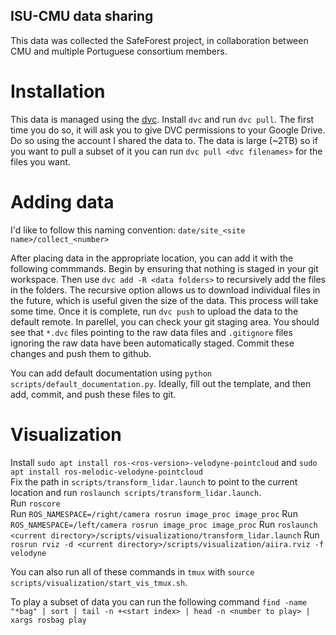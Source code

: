 ## ISU-CMU data sharing
This data was collected the SafeForest project, in collaboration between CMU and multiple Portuguese consortium members.

# Installation
This data is managed using the [dvc](https://dvc.org/). Install `dvc` and run `dvc pull`. The first time you do so, it will ask you to give DVC permissions to your Google Drive. Do so using the account I shared the data to. The data is large (~2TB) so if you want to pull a subset of it you can run `dvc pull <dvc filenames>` for the files you want. 

# Adding data
I'd like to follow this naming convention:
`date/site_<site name>/collect_<number>`

After placing data in the appropriate location, you can add it with the following commmands. Begin by ensuring that nothing is staged in your git workspace. Then use `dvc add -R <data folders>` to recursively add the files in the folders. The recursive option allows us to download individual files in the future, which is useful given the size of the data. This process will take some time. Once it is complete, run `dvc push` to upload the data to the default remote. In parellel, you can check your git staging area. You should see that `*.dvc` files pointing to the raw data files and `.gitignore` files ignoring the raw data have been automatically staged. Commit these changes and push them to github.

You can add default documentation using `python scripts/default_documentation.py`. Ideally, fill out the template, and then add, commit, and push these files to git.

# Visualization
Install `sudo apt install ros-<ros-version>-velodyne-pointcloud` and `sudo apt install ros-melodic-velodyne-pointcloud`  
Fix the path in `scripts/transform_lidar.launch` to point to the current location and run `roslaunch scripts/transform_lidar.launch`.  
Run `roscore`  
Run `ROS_NAMESPACE=/right/camera rosrun image_proc image_proc`
Run `ROS_NAMESPACE=/left/camera rosrun image_proc image_proc`
Run `roslaunch <current directory>/scripts/visualizationo/transform_lidar.launch`
Run `rosrun rviz -d <current directory>/scripts/visualization/aiira.rviz -f velodyne`  

You can also run all of these commands in `tmux` with `source scripts/visualization/start_vis_tmux.sh`.   

To play a subset of data you can run the following command
`find -name "*bag" | sort | tail -n +<start index> | head -n <number to play> | xargs rosbag play`
